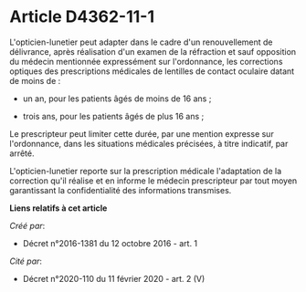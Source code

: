 # Article D4362-11-1

L'opticien-lunetier peut adapter dans le cadre d'un renouvellement de délivrance, après réalisation d'un examen de la
réfraction et sauf opposition du médecin mentionnée expressément sur l'ordonnance, les corrections optiques des prescriptions
médicales de lentilles de contact oculaire datant de moins de : 

- un an, pour les patients âgés de moins de 16 ans ; 

- trois ans, pour les patients âgés de plus 16 ans ; 

Le prescripteur peut limiter cette durée, par une mention expresse sur l'ordonnance, dans les situations médicales précisées,
à titre indicatif, par arrêté. 

L'opticien-lunetier reporte sur la prescription médicale l'adaptation de la correction qu'il réalise et en informe le médecin
prescripteur par tout moyen garantissant la confidentialité des informations transmises.

**Liens relatifs à cet article**

_Créé par_:

  - Décret n°2016-1381 du 12 octobre 2016 - art. 1

_Cité par_:

  - Décret n°2020-110 du 11 février 2020 - art. 2 (V)
